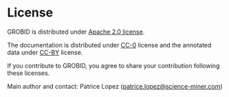 <h1>License</h1>

GROBID is distributed under [Apache 2.0 license](http://www.apache.org/licenses/LICENSE-2.0). 

The documentation is distributed under [CC-0](https://creativecommons.org/publicdomain/zero/1.0/) license and the annotated data under [CC-BY](https://creativecommons.org/licenses/by/4.0/) license.

If you contribute to GROBID, you agree to share your contribution following these licenses. 

Main author and contact: Patrice Lopez (<patrice.lopez@science-miner.com>)
